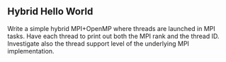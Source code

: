 ## Hybrid Hello World

Write a simple hybrid MPI+OpenMP where threads are launched in MPI tasks. Have
each thread to print out both the MPI rank and the thread ID. Investigate also
the thread support level of the underlying MPI implementation.
